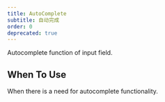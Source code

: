 ```yaml
---
title: AutoComplete
subtitle: 自动完成
order: 0
deprecated: true
---
```


Autocomplete function of input field.

## When To Use

When there is a need for autocomplete functionality.

